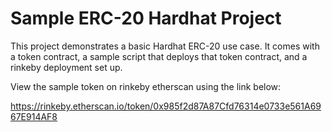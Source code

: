# Sample ERC-20 Hardhat Project

This project demonstrates a basic Hardhat ERC-20 use case. It comes with a token contract, a sample script that deploys that token contract, and a rinkeby deployment set up.

View the sample token on rinkeby etherscan using the link below:

https://rinkeby.etherscan.io/token/0x985f2d87A87Cfd76314e0733e561A6967E914AF8
